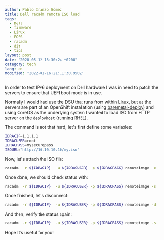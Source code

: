 ```yaml
---
author: Pablo Iranzo Gómez
title: Dell racadm remote ISO load
tags:
  - Dell
  - firmware
  - Linux
  - FOSS
  - racadm
  - dit
  - tips
layout: post
date: "2020-05-12 13:30:24 +0200"
category: tech
lang: en
modified: "2022-01-16T21:11:30.950Z"
---
```


In order to test IPv6 deployment on Dell hardware I was in need to patch the servers to ensure that UEFI boot mode is in use.

Normally I would had use the DSU that runs from within Linux, but as the servers are part of an OpenShift installation (using [baremetal-deploy](https://github.com/openshift-kni/baremetal-deploy)) and using CoreOS as the underlying system I wanted to load ISO from HTTP server on the `deployhost` (running RHEL).

The command is not that hard, let's first define some variables:

```bash
IDRACIP=1.1.1.1
IDRACUSER=root
IDRACPASS=mysecurepass
ISOURL="http://10.10.10.10/my.iso"
```

Now, let's attach the ISO file:

```bash
racadm  -r ${IDRACIP}  -u ${IDRACUSER} -p ${IDRACPASS} remoteimage -c -l ${ISOURL}
```

Once done, we should check status with:

```bash
racadm  -r ${IDRACIP}  -u ${IDRACUSER} -p ${IDRACPASS} remoteimage -s
```

Once finished, let's disconnect:

```bash
racadm  -r ${IDRACIP}  -u ${IDRACUSER} -p ${IDRACPASS} remoteimage -d
```

And then, verify the status again:

```bash
racadm  -r ${IDRACIP}  -u ${IDRACUSER} -p ${IDRACPASS} remoteimage -s
```

Hope It's useful for you!
